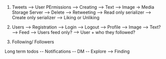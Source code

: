 1. Tweets
 --> User PErmissions
    --> Creating
        --> Text
        --> Image -> Media Storage Server
 --> Delete
 --> Retweeting
     --> Read only serializer
     --> Create only serializer
 --> Liking or Unliking

2. Users
 --> Registration
 --> Login
 --> Logout
 --> Profile
     --> Image
     --> Text?
 --> Feed
    --> Users feed only?
    --> User + who they followed?


3. Following/ Followers

Long term todos
-- Notifications
-- DM
-- Explore --> Finding 